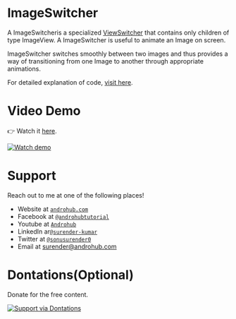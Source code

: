 # ImageSwitcher
A ImageSwitcheris a specialized [ViewSwitcher](http://developer.android.com/reference/android/widget/ViewSwitcher.html) that contains only children of type ImageView. A ImageSwitcher is useful to animate an Image on screen.

ImageSwitcher switches smoothly between two images and thus provides a way of transitioning from one Image to another through appropriate animations.

For detailed explanation of code, [visit here](http://www.androhub.com/android-imageswitcher-with-gallery/).

# Video Demo
👉 Watch it <a href="https://youtu.be/2IdUwUYxAoM">here</a>.
<br>

[![Watch demo](http://i3.ytimg.com/vi/2IdUwUYxAoM/hqdefault.jpg)](https://youtu.be/2IdUwUYxAoM)

# Support
Reach out to me at one of the following places!

- Website at <a href="http://www.androhub.com/" target="_blank">`androhub.com`</a>
- Facebook at <a href="https://www.facebook.com/androhubtutorial/" target="_blank">`@androhubtutorial`</a>
- Youtube at <a href="https://www.youtube.com/channel/UCHJh3E9mtRzbM3WVVl9glJg" target="_blank">`Androhub`</a>
- LinkedIn ar<a href="https://www.linkedin.com/in/surender-kumar-681472a8?originalSubdomain=in" target="_blank">`@surender-kumar`</a>
- Twitter at <a href="https://twitter.com/sonusurender0/" target="_blank">`@sonusurender0`</a>
- Email at surender@androhub.com

# Dontations(Optional)
Donate for the free content.
<br>

[![Support via Dontations](https://www.paypalobjects.com/en_GB/i/btn/btn_donateCC_LG.gif)](https://www.paypal.com/cgi-bin/webscr?cmd=_donations&business=sonu.surendra0%40gmail.com&currency_code=USD&source=url)
